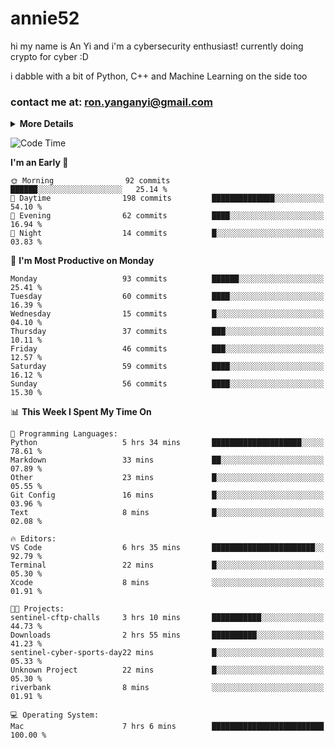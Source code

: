 # annie52 

hi my name is An Yi and i'm a cybersecurity enthusiast!
currently doing crypto for cyber :D

i dabble with a bit of Python, C++ and Machine Learning on the side too

<!--
![trophy](https://github-profile-trophy.vercel.app/?username=yanganyi&theme=discord&no-frame=true&no-bg=false&margin-w=4&row=1)
-->

### contact me at: ron.yanganyi@gmail.com

<details>
<summary>
  <strong>More Details</strong>
</summary>
<br/>

**main langs**

![Python](https://img.shields.io/badge/-Python-black?style=for-the-badge&logo=python)
![C++](https://img.shields.io/badge/-C%2B%2B-black?style=for-the-badge&logo=c%2B%2B)
![Swift](https://img.shields.io/badge/-Swift-black?style=for-the-badge&logo=swift)

**dev envs**

![VSCode](https://img.shields.io/badge/-VS_Code-black?style=for-the-badge&logo=visualstudiocode)
![Figma](https://img.shields.io/badge/-Figma-black?style=for-the-badge&logo=figma)
![XCode](https://img.shields.io/badge/-XCode-black?style=for-the-badge&logo=xcode)
![Github](https://img.shields.io/badge/-Github-black?style=for-the-badge&logo=github)

**browsers**

![Arc Browser](https://img.shields.io/badge/-Arc-black?style=for-the-badge&logo=arc)
![Opera GX](https://img.shields.io/badge/-Opera_GX-black?style=for-the-badge&logo=operagx)
![Firefox](https://img.shields.io/badge/-Firefox-black?style=for-the-badge&logo=firefox)

**devices**

![macOS](https://img.shields.io/badge/-macOS-black?style=for-the-badge&logo=macos)
![Kali Linux](https://img.shields.io/badge/-Kali-black?style=for-the-badge&logo=kalilinux)
![Windows](https://img.shields.io/badge/-Windows-black?style=for-the-badge&logo=windows11)
![Android](https://img.shields.io/badge/-Android-black?style=for-the-badge&logo=android)

</details>

<!--START_SECTION:waka-->
![Code Time](http://img.shields.io/badge/Code%20Time-27%20hrs%2038%20mins-blue)

**I'm an Early 🐤** 

```text
🌞 Morning                92 commits          ██████░░░░░░░░░░░░░░░░░░░   25.14 % 
🌆 Daytime                198 commits         ██████████████░░░░░░░░░░░   54.10 % 
🌃 Evening                62 commits          ████░░░░░░░░░░░░░░░░░░░░░   16.94 % 
🌙 Night                  14 commits          █░░░░░░░░░░░░░░░░░░░░░░░░   03.83 % 
```
📅 **I'm Most Productive on Monday** 

```text
Monday                   93 commits          ██████░░░░░░░░░░░░░░░░░░░   25.41 % 
Tuesday                  60 commits          ████░░░░░░░░░░░░░░░░░░░░░   16.39 % 
Wednesday                15 commits          █░░░░░░░░░░░░░░░░░░░░░░░░   04.10 % 
Thursday                 37 commits          ███░░░░░░░░░░░░░░░░░░░░░░   10.11 % 
Friday                   46 commits          ███░░░░░░░░░░░░░░░░░░░░░░   12.57 % 
Saturday                 59 commits          ████░░░░░░░░░░░░░░░░░░░░░   16.12 % 
Sunday                   56 commits          ████░░░░░░░░░░░░░░░░░░░░░   15.30 % 
```


📊 **This Week I Spent My Time On** 

```text
💬 Programming Languages: 
Python                   5 hrs 34 mins       ████████████████████░░░░░   78.61 % 
Markdown                 33 mins             ██░░░░░░░░░░░░░░░░░░░░░░░   07.89 % 
Other                    23 mins             █░░░░░░░░░░░░░░░░░░░░░░░░   05.55 % 
Git Config               16 mins             █░░░░░░░░░░░░░░░░░░░░░░░░   03.96 % 
Text                     8 mins              █░░░░░░░░░░░░░░░░░░░░░░░░   02.08 % 

🔥 Editors: 
VS Code                  6 hrs 35 mins       ███████████████████████░░   92.79 % 
Terminal                 22 mins             █░░░░░░░░░░░░░░░░░░░░░░░░   05.30 % 
Xcode                    8 mins              ░░░░░░░░░░░░░░░░░░░░░░░░░   01.91 % 

🐱‍💻 Projects: 
sentinel-cftp-challs     3 hrs 10 mins       ███████████░░░░░░░░░░░░░░   44.73 % 
Downloads                2 hrs 55 mins       ██████████░░░░░░░░░░░░░░░   41.23 % 
sentinel-cyber-sports-day22 mins             █░░░░░░░░░░░░░░░░░░░░░░░░   05.33 % 
Unknown Project          22 mins             █░░░░░░░░░░░░░░░░░░░░░░░░   05.30 % 
riverbank                8 mins              ░░░░░░░░░░░░░░░░░░░░░░░░░   01.91 % 

💻 Operating System: 
Mac                      7 hrs 6 mins        █████████████████████████   100.00 % 
```


<!--END_SECTION:waka-->

<!--
## a little background

- I am currently studying at [Hwa Chong Junior College](https://www.hci.edu.sg/), subject combi P CP M E
- Currently doing CTFs and [Leetcode](https://leetcode.com/) daily challenges
- Fluent in English and Chinese, learning Russian and Indonesian

<a href="">
  <img align="centre" src="https://github-readme-stats.vercel.app/api?username=yanganyi&count_private=true&include_all_commits=true&show_icons=true&title_color=007bff&text_color=e7e7e7&icon_color=007bff&bg_color=171c28" />
<a />
-->



<!--
![Top Langs](https://github-readme-stats.vercel.app/api/top-langs/?username=yanganyi&layout=compact&title_color=007bff&text_color=e7e7e7&icon_color=007bff&bg_color=171c28)
-->

<!--
**yanganyi/yanganyi** is a ✨ _special_ ✨ repository because its `README.md` (this file) appears on your GitHub profile.

Here are some ideas to get you started:

- 🔭 I’m currently working on ...
- 🌱 I’m currently learning ...
- 👯 I’m looking to collaborate on ...
- 🤔 I’m looking for help with ...
- 💬 Ask me about ...
- 📫 How to reach me: ...
- 😄 Pronouns: ...
- ⚡ Fun fact: ...
-->
